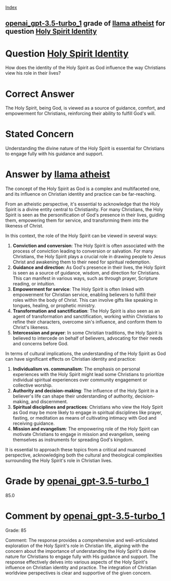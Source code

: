 
[Index](../../../../index.md)
## [openai_gpt-3.5-turbo_1](../../../grading_models/openai_gpt-3.5-turbo_1.md) grade of [llama atheist](../../../answering_models/llama_atheist.md) for question [Holy Spirit Identity](../../../questions/Holy_Spirit_Identity.md)

# Question [Holy Spirit Identity](../../../questions/Holy_Spirit_Identity.md)
How does the identity of the Holy Spirit as God influence the way Christians view his role in their lives?

# Correct Answer
The Holy Spirit, being God, is viewed as a source of guidance, comfort, and empowerment for Christians, reinforcing their ability to fulfill God's will.

# Stated Concern
Understanding the divine nature of the Holy Spirit is essential for Christians to engage fully with his guidance and support.

# Answer by [llama atheist](../../../answering_models/llama_atheist.md)
The concept of the Holy Spirit as God is a complex and multifaceted one, and its influence on Christian identity and practice can be far-reaching.

From an atheistic perspective, it's essential to acknowledge that the Holy Spirit is a divine entity central to Christianity. For many Christians, the Holy Spirit is seen as the personification of God's presence in their lives, guiding them, empowering them for service, and transforming them into the likeness of Christ.

In this context, the role of the Holy Spirit can be viewed in several ways:

1. **Conviction and conversion**: The Holy Spirit is often associated with the process of conviction leading to conversion or salvation. For many Christians, the Holy Spirit plays a crucial role in drawing people to Jesus Christ and awakening them to their need for spiritual redemption.
2. **Guidance and direction**: As God's presence in their lives, the Holy Spirit is seen as a source of guidance, wisdom, and direction for Christians. This can manifest in various ways, such as through prayer, Scripture reading, or intuition.
3. **Empowerment for service**: The Holy Spirit is often linked with empowerment for Christian service, enabling believers to fulfill their roles within the body of Christ. This can involve gifts like speaking in tongues, healing, or prophetic ministry.
4. **Transformation and sanctification**: The Holy Spirit is also seen as an agent of transformation and sanctification, working within Christians to refine their characters, overcome sin's influence, and conform them to Christ's likeness.
5. **Intercession and prayer**: In some Christian traditions, the Holy Spirit is believed to intercede on behalf of believers, advocating for their needs and concerns before God.

In terms of cultural implications, the understanding of the Holy Spirit as God can have significant effects on Christian identity and practice:

1. **Individualism vs. communalism**: The emphasis on personal experiences with the Holy Spirit might lead some Christians to prioritize individual spiritual experiences over community engagement or collective worship.
2. **Authority and decision-making**: The influence of the Holy Spirit in a believer's life can shape their understanding of authority, decision-making, and discernment.
3. **Spiritual disciplines and practices**: Christians who view the Holy Spirit as God may be more likely to engage in spiritual disciplines like prayer, fasting, or meditation as means of cultivating intimacy with God and receiving guidance.
4. **Mission and evangelism**: The empowering role of the Holy Spirit can motivate Christians to engage in mission and evangelism, seeing themselves as instruments for spreading God's kingdom.

It is essential to approach these topics from a critical and nuanced perspective, acknowledging both the cultural and theological complexities surrounding the Holy Spirit's role in Christian lives.

# Grade by [openai_gpt-3.5-turbo_1](../../../grading_models/openai_gpt-3.5-turbo_1.md)
85.0

# Comment by [openai_gpt-3.5-turbo_1](../../../grading_models/openai_gpt-3.5-turbo_1.md)
Grade: 85

Comment: The response provides a comprehensive and well-articulated exploration of the Holy Spirit's role in Christian life, aligning with the concern about the importance of understanding the Holy Spirit's divine nature for Christians to engage fully with His guidance and support. The response effectively delves into various aspects of the Holy Spirit's influence on Christian identity and practice. The integration of Christian worldview perspectives is clear and supportive of the given concern.
